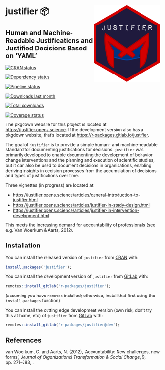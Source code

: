 
<!-- README.md is generated from README.Rmd. Please edit that file -->

# <img src='man/figures/logo.png' align="right" style="height:250px" /> justifier 📦

## Human and Machine-Readable Justifications and Justified Decisions Based on ‘YAML’

<!-- badges: start -->

[![CRAN
status](https://www.r-pkg.org/badges/version/justifier)](https://cran.r-project.org/package=justifier)

[![Dependency
status](https://tinyverse.netlify.com/badge/justifier)](https://CRAN.R-project.org/package=justifier)

[![Pipeline
status](https://gitlab.com/r-packages/justifier/badges/main/pipeline.svg)](https://gitlab.com/r-packages/justifier/-/commits/main)

[![Downloads last
month](https://cranlogs.r-pkg.org/badges/last-month/justifier?color=brightgreen)](https://cran.r-project.org/package=justifier)

[![Total
downloads](https://cranlogs.r-pkg.org/badges/grand-total/justifier?color=brightgreen)](https://cran.r-project.org/package=justifier)

[![Coverage
status](https://codecov.io/gl/r-packages/justifier/branch/main/graph/badge.svg)](https://app.codecov.io/gl/r-packages/justifier?branch=main)

<!-- badges: end -->

The pkgdown website for this project is located at
<https://justifier.opens.science>. If the development version also has a
pkgdown website, that’s located at
<https://r-packages.gitlab.io/justifier>.

<!-- - - - - - - - - - - - - - - - - - - - - -->
<!-- Start of a custom bit for every package -->
<!-- - - - - - - - - - - - - - - - - - - - - -->

The goal of `justifier` is to provide a simple human- and
machine-readable standard for documenting justifications for decisions.
`justifier` was primarily developed to enable documenting the
development of behavior change interventions and the planning and
execution of scientific studies, but it can also be used to document
decisions in organisations, enabling deriving insights in decision
processes from the accumulation of decisions and types of justifications
over time.

Three vignettes (in progress) are located at:

- <https://justifier.opens.science/articles/general-introduction-to-justifier.html>
- <https://justifier.opens.science/articles/justifier-in-study-design.html>
- <https://justifier.opens.science/articles/justifier-in-intervention-development.html>

This meets the increasing demand for accountability of professionals
(see e.g. Van Woerkum & Aarts, 2012).

<!-- - - - - - - - - - - - - - - - - - - - - -->
<!--  End of a custom bit for every package  -->
<!-- - - - - - - - - - - - - - - - - - - - - -->

## Installation

You can install the released version of `justifier` from
[CRAN](https://CRAN.R-project.org) with:

``` r
install.packages('justifier');
```

You can install the development version of `justifier` from
[GitLab](https://about.gitlab.com) with:

``` r
remotes::install_gitlab('r-packages/justifier');
```

(assuming you have `remotes` installed; otherwise, install that first
using the `install.packages` function)

You can install the cutting edge development version (own risk, don’t
try this at home, etc) of `justifier` from
[GitLab](https://about.gitlab.com) with:

``` r
remotes::install_gitlab('r-packages/justifier@dev');
```

<!-- - - - - - - - - - - - - - - - - - - - - -->
<!-- Start of a custom bit for every package -->
<!-- - - - - - - - - - - - - - - - - - - - - -->

## References

van Woerkum, C. and Aarts, N. (2012), ‘Accountability: New challenges,
new forms’, *Journal of Organizational Transformation & Social Change*,
9, pp. 271–283, .

<!-- - - - - - - - - - - - - - - - - - - - - -->
<!--  End of a custom bit for every package  -->
<!-- - - - - - - - - - - - - - - - - - - - - -->
